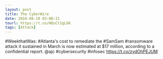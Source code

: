 ```yaml
---
layout: post
title: The CyberWire
date: 2018-08-10 03:00:21
tourl: https://t.co/HQuCt1gLbK
tags: [Attack]
---
```

#WeekthatWas: #Atlanta's cost to remediate the #SamSam #ransomware attack it sustained in March is now estimated at $17 million, according to a confidential report. @ajc #cybersecurity #infosec https://t.co/zydOhPEJUM